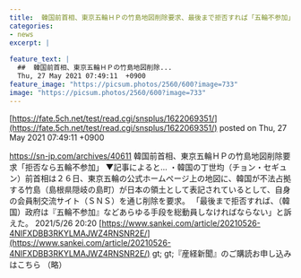 ```yaml
---
title:  韓国前首相、東京五輪ＨＰの竹島地図削除要求、最後まで拒否すれば「五輪不参加」　ネット「これはいい虫除け」「不参加でええ  
categories:
- news
excerpt: |
  
feature_text: |
  ##  韓国前首相、東京五輪ＨＰの竹島地図削除...
  Thu, 27 May 2021 07:49:11  +0900
feature_image: "https://picsum.photos/2560/600?image=733"
image: "https://picsum.photos/2560/600?image=733"
---
```


[https://fate.5ch.net/test/read.cgi/snsplus/1622069351/](https://fate.5ch.net/test/read.cgi/snsplus/1622069351/)
posted on Thu, 27 May 2021 07:49:11  +0900

<!--more-->

https://sn-jp.com/archives/40611 韓国前首相、東京五輪ＨＰの竹島地図削除要求「拒否なら五輪不参加」 ▼記事によると… ・韓国の丁世均（チョン・セギュン）前首相は２６日、東京五輪の公式ホームぺージ上の地図に、韓国が不法占拠する竹島（島根県隠岐の島町）が日本の領土として表記されているとして、自身の会員制交流サイト（ＳＮＳ）を通じ削除を要求。 「最後まで拒否すれば、（韓国）政府は『五輪不参加』などあらゆる手段を総動員しなければならない」と訴えた。 2021/5/26 20:20 [https://www.sankei.com/article/20210526-4NIFXDBB3RKYLMAJWZ4RNSNR2E/](https://www.sankei.com/article/20210526-4NIFXDBB3RKYLMAJWZ4RNSNR2E/) gt; gt;『産経新聞』のご購読お申し込みはこちら （略）
